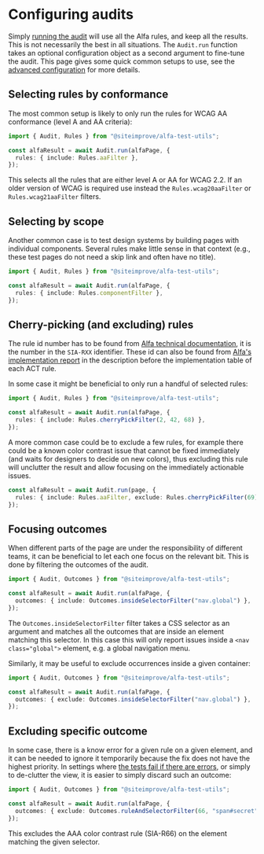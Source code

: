 # Configuring audits

Simply [running the audit](./basic.md) will use all the Alfa rules, and keep all the results. This is not necessarily the best in all situations. The `Audit.run` function takes an optional configuration object as a second argument to fine-tune the audit. This page gives some quick common setups to use, see the [advanced configuration](./advanced.md) for more details.

## Selecting rules by conformance

The most common setup is likely to only run the rules for WCAG AA conformance (level A and AA criteria):

```typescript
import { Audit, Rules } from "@siteimprove/alfa-test-utils";

const alfaResult = await Audit.run(alfaPage, {
  rules: { include: Rules.aaFilter },
});
```

This selects all the rules that are either level A or AA for WCAG 2.2. If an older version of WCAG is required use instead the `Rules.wcag20aaFilter` or `Rules.wcag21aaFilter` filters.

## Selecting by scope

Another common case is to test design systems by building pages with individual components. Several rules make little sense in that context (e.g., these test pages do not need a skip link and often have no title).

```typescript
import { Audit, Rules } from "@siteimprove/alfa-test-utils";

const alfaResult = await Audit.run(alfaPage, {
  rules: { include: Rules.componentFilter },
});
```

## Cherry-picking (and excluding) rules

The rule id number has to be found from [Alfa technical documentation](https://alfa.siteimprove.com/rules), it is the number in the `SIA-RXX` identifier. These id can also be found from [Alfa's implementation report](https://www.w3.org/WAI/standards-guidelines/act/implementations/alfa-assisted/) in the description before the implementation table of each ACT rule.

In some case it might be beneficial to only run a handful of selected rules:

```typescript
import { Audit, Rules } from "@siteimprove/alfa-test-utils";

const alfaResult = await Audit.run(alfaPage, {
  rules: { include: Rules.cherryPickFilter(2, 42, 68) },
});
```

A more common case could be to exclude a few rules, for example there could be a known color contrast issue that cannot be fixed immediately (and waits for designers to decide on new colors), thus excluding this rule will unclutter the result and allow focusing on the immediately actionable issues.

```typescript
const alfaResult = await Audit.run(page, {
  rules: { include: Rules.aaFilter, exclude: Rules.cherryPickFilter(69) },
});
```

## Focusing outcomes

When different parts of the page are under the responsibility of different teams, it can be beneficial to let each one focus on the relevant bit. This is done by filtering the outcomes of the audit.

```typescript
import { Audit, Outcomes } from "@siteimprove/alfa-test-utils";

const alfaResult = await Audit.run(alfaPage, {
  outcomes: { include: Outcomes.insideSelectorFilter("nav.global") },
});
```

The `Outcomes.insideSelectorFilter` filter takes a CSS selector as an argument and matches all the outcomes that are inside an element matching this selector. In this case this will only report issues inside a `<nav class="global">` element, e.g. a global navigation menu.

Similarly, it may be useful to exclude occurrences inside a given container:

```typescript
import { Audit, Outcomes } from "@siteimprove/alfa-test-utils";

const alfaResult = await Audit.run(alfaPage, {
  outcomes: { exclude: Outcomes.insideSelectorFilter("nav.global") },
});
```

## Excluding specific outcome

In some case, there is a know error for a given rule on a given element, and it can be needed to ignore it temporarily because the fix does not have the highest priority. In settings where [the tests fail if there are errors](../gatekeeping/manual.md), or simply to de-clutter the view, it is easier to simply discard such an outcome:

```typescript
import { Audit, Outcomes } from "@siteimprove/alfa-test-utils";

const alfaResult = await Audit.run(alfaPage, {
  outcomes: { exclude: Outcomes.ruleAndSelectorFilter(66, "span#secret") },
});
```

This excludes the AAA color contrast rule (SIA-R66) on the element matching the given selector.
